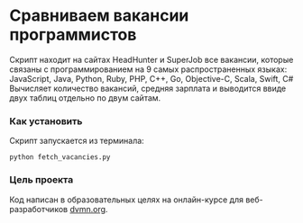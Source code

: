 # Сравниваем вакансии программистов

Скрипт находит на сайтах HeadHunter и SuperJob все вакансии, которые связаны с программированием на 9 самых распространенных языках: JavaScript, Java, Python, Ruby, PHP, C++, Go, Objective-C, Scala, Swift, C#
Вычисляет количество вакансий, средняя зарплата и выводится ввиде двух таблиц отдельно по двум сайтам.

### Как установить

Скрипт запускается из терминала:
```
python fetch_vacancies.py
```
### Цель проекта

Код написан в образовательных целях на онлайн-курсе для веб-разработчиков [dvmn.org](https://dvmn.org/).
